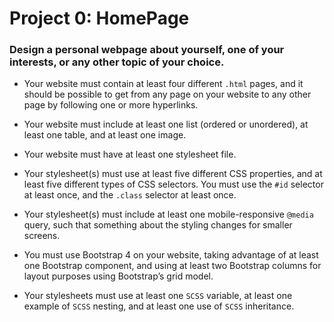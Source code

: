 # Project 0: HomePage


### Design a personal webpage about yourself, one of your interests, or any other topic of your choice. 

- Your website must contain at least four different ```.html``` pages, and it should be possible to get from any page on your website to any other page by following one or more hyperlinks.

- Your website must include at least one list (ordered or unordered), at least one table, and at least one image.

- Your website must have at least one stylesheet file.

- Your stylesheet(s) must use at least five different CSS properties, and at least five different types of CSS selectors. You must use the ```#id``` selector at least once, and the ```.class``` selector at least once.

- Your stylesheet(s) must include at least one mobile-responsive ```@media``` query, such that something about the styling changes for smaller screens.

- You must use Bootstrap 4 on your website, taking advantage of at least one Bootstrap component, and using at least two Bootstrap columns for layout purposes using Bootstrap’s grid model.

- Your stylesheets must use at least one ```SCSS``` variable, at least one example of ```SCSS``` nesting, and at least one use of ```SCSS``` inheritance.
